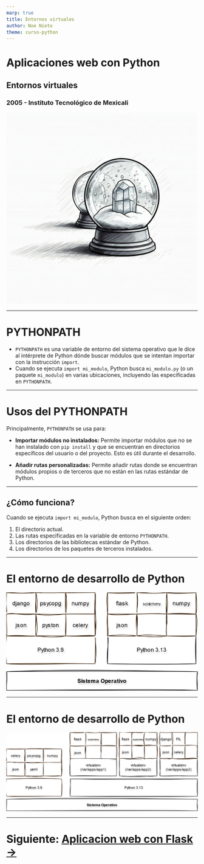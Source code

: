 ```yaml
---
marp: true
title: Entornos virtuales
author: Noe Nieto
theme: curso-python
---
```


# Aplicaciones web con Python

## Entornos virtuales

### 2005 - Instituto Tecnológico de Mexicali

![bg right](imagenes/virtualenvs.jpg)

---
# PYTHONPATH

- `PYTHONPATH` es una variable de entorno del sistema operativo que le dice al intérprete de Python dónde buscar módulos que se intentan importar con la instrucción `import`.
- Cuando se ejecuta `import mi_modulo`, Python busca `mi_modulo.py` (o un paquete `mi_modulo`) en varias ubicaciones, incluyendo las especificadas en `PYTHONPATH`.


---

# Usos del PYTHONPATH

Principalmente, `PYTHONPATH` se usa para:

*   **Importar módulos no instalados:** Permite importar módulos que no se han instalado con `pip install` y que se encuentran en directorios específicos del usuario o del proyecto. Esto es útil durante el desarrollo.

*   **Añadir rutas personalizadas:** Permite añadir rutas donde se encuentran módulos propios o de terceros que no están en las rutas estándar de Python.


---

## ¿Cómo funciona?

Cuando se ejecuta `import mi_modulo`, Python busca en el siguiente orden:

1.  El directorio actual.
2.  Las rutas especificadas en la variable de entorno `PYTHONPATH`.
3.  Los directorios de las bibliotecas estándar de Python.
4.  Los directorios de los paquetes de terceros instalados.


---


# El entorno de desarrollo de Python

![center height:10em](imagenes/interpretes-1.png)

---

# El entorno de desarrollo de Python

![center height:10em](imagenes/interpretes-2.png)


---

# Siguiente: [Aplicacion web con Flask →](301-Flask.md)